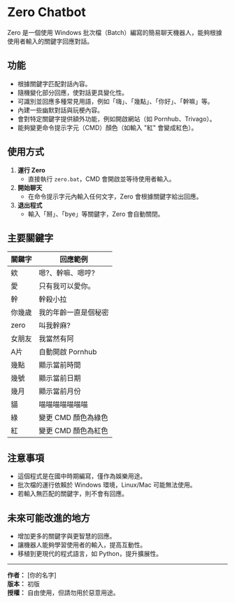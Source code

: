 # Zero Chatbot

Zero 是一個使用 Windows 批次檔（Batch）編寫的簡易聊天機器人，能夠根據使用者輸入的關鍵字回應對話。

## 功能
- 根據關鍵字匹配對話內容。
- 隨機變化部分回應，使對話更具變化性。
- 可識別並回應多種常見用語，例如「嗨」、「幾點」、「你好」、「幹嘛」等。
- 內建一些幽默對話與玩梗內容。
- 會對特定關鍵字提供額外功能，例如開啟網站（如 Pornhub、Trivago）。
- 能夠變更命令提示字元（CMD）顏色（如輸入 "紅" 會變成紅色）。

## 使用方式
1. **運行 Zero**
   - 直接執行 `zero.bat`，CMD 會開啟並等待使用者輸入。
2. **開始聊天**
   - 在命令提示字元內輸入任何文字，Zero 會根據關鍵字給出回應。
3. **退出程式**
   - 輸入「掰」、「bye」等關鍵字，Zero 會自動關閉。

## 主要關鍵字
| 關鍵字 | 回應範例 |
|--------|---------|
| 欸 | 嗯?、幹嘛、嗯哼? |
| 愛 | 只有我可以愛你。 |
| 幹 | 幹殺小拉 |
| 你幾歲 | 我的年齡一直是個秘密 |
| zero | 叫我幹麻? |
| 女朋友 | 我當然有阿 |
| A片 | 自動開啟 Pornhub |
| 幾點 | 顯示當前時間 |
| 幾號 | 顯示當前日期 |
| 幾月 | 顯示當前月份 |
| 貓 | 喵喵喵喵喵喵喵 |
| 綠 | 變更 CMD 顏色為綠色 |
| 紅 | 變更 CMD 顏色為紅色 |

## 注意事項
- 這個程式是在國中時期編寫，僅作為娛樂用途。
- 批次檔的運行依賴於 Windows 環境，Linux/Mac 可能無法使用。
- 若輸入無匹配的關鍵字，則不會有回應。

## 未來可能改進的地方
- 增加更多的關鍵字與更智慧的回應。
- 讓機器人能夠學習使用者的輸入，提高互動性。
- 移植到更現代的程式語言，如 Python，提升擴展性。

---
**作者：** [你的名字]  
**版本：** 初版  
**授權：** 自由使用，但請勿用於惡意用途。

